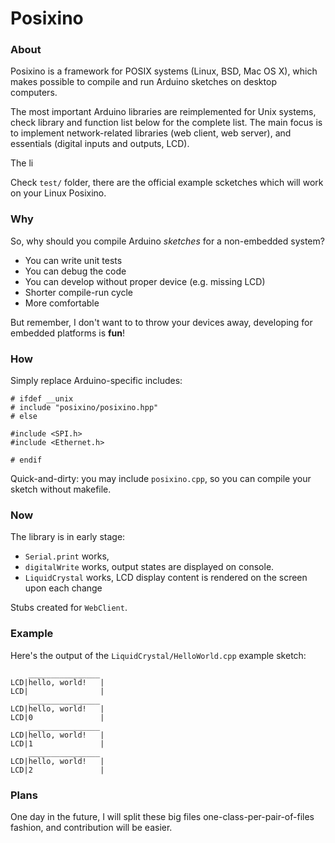 Posixino
========

### About ###

Posixino is a framework for 
POSIX systems (Linux, BSD, Mac OS X),
which makes possible to compile and run
Arduino sketches on desktop computers.

The most important Arduino libraries are 
reimplemented for Unix systems,
check library and function list below 
for the complete list. 
The main focus is to implement network-related
libraries (web client, web server),
and essentials (digital inputs and outputs, LCD).

The li




Check `test/` folder, there are the official example scketches
which will work on your Linux  Posixino.

### Why ###

So, why should you compile Arduino
*sketches* for a non-embedded system?

- You can write unit tests
- You can debug the code
- You can develop without proper device (e.g. missing LCD)
- Shorter compile-run cycle
- More comfortable

But remember, I don't want to to throw your devices away,
developing for embedded platforms is **fun**!

### How ###

Simply replace Arduino-specific includes:

```
# ifdef __unix
# include "posixino/posixino.hpp"
# else

#include <SPI.h>
#include <Ethernet.h>

# endif
```

Quick-and-dirty: you may include `posixino.cpp`, 
so you can compile your sketch without makefile.

### Now ###

The library is in early stage:

- `Serial.print` works,
- `digitalWrite` works, output states are displayed on console.
- `LiquidCrystal` works, LCD display content is rendered on the screen upon each change

Stubs created for `WebClient`. 

### Example ###

Here's the output of the `LiquidCrystal/HelloWorld.cpp` example sketch:
    
```
    ________________
LCD|hello, world!   |
LCD|                |
    ________________
LCD|hello, world!   |
LCD|0               |
    ________________
LCD|hello, world!   |
LCD|1               |
    ________________
LCD|hello, world!   |
LCD|2               |
```


### Plans ###



One day in the future, 
I will split these big files one-class-per-pair-of-files fashion,
and contribution will be easier.
